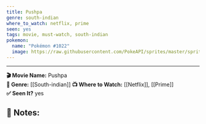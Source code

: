 ```yaml
---
title: Pushpa
genre: south-indian
where_to_watch: netflix, prime
seen: yes
tags: movie, must-watch, south-indian
pokemon:
  name: "Pokémon #1022"
  image: https://raw.githubusercontent.com/PokeAPI/sprites/master/sprites/pokemon/other/official-artwork/1022.png
---
```



---

**🎬 Movie Name:** Pushpa  
**📌 Genre:** [[South-indian]] 
**📺 Where to Watch:** [[Netflix]], [[Prime]]  
**✅ Seen It?** yes  

**📝 Notes:**  
- 
